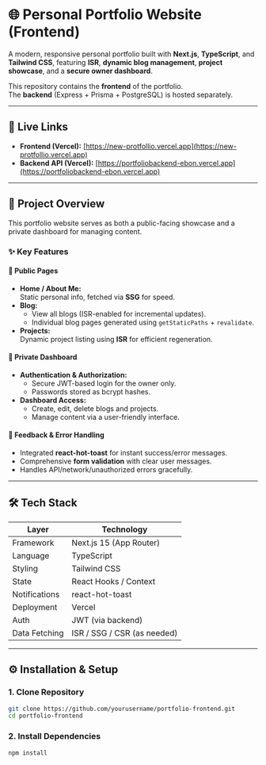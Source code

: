 # 🌐 Personal Portfolio Website (Frontend)

A modern, responsive personal portfolio built with **Next.js**, **TypeScript**, and **Tailwind CSS**, featuring **ISR**, **dynamic blog management**, **project showcase**, and a **secure owner dashboard**.

This repository contains the **frontend** of the portfolio.  
The **backend** (Express + Prisma + PostgreSQL) is hosted separately.

---

## 🚀 Live Links

- **Frontend (Vercel):** [https://new-protfollio.vercel.app](https://new-protfollio.vercel.app)
- **Backend API (Vercel):** [https://portfoliobackend-ebon.vercel.app](https://portfoliobackend-ebon.vercel.app)

---

## 📖 Project Overview

This portfolio website serves as both a public-facing showcase and a private dashboard for managing content.

### ✨ Key Features

#### 🧭 Public Pages
- **Home / About Me:**  
  Static personal info, fetched via **SSG** for speed.
- **Blog:**  
  - View all blogs (ISR-enabled for incremental updates).  
  - Individual blog pages generated using `getStaticPaths` + `revalidate`.
- **Projects:**  
  Dynamic project listing using **ISR** for efficient regeneration.

#### 🔐 Private Dashboard
- **Authentication & Authorization:**  
  - Secure JWT-based login for the owner only.  
  - Passwords stored as bcrypt hashes.
- **Dashboard Access:**  
  - Create, edit, delete blogs and projects.  
  - Manage content via a user-friendly interface.

#### 💬 Feedback & Error Handling
- Integrated **react-hot-toast** for instant success/error messages.
- Comprehensive **form validation** with clear user messages.
- Handles API/network/unauthorized errors gracefully.

---

## 🛠️ Tech Stack

| Layer | Technology |
|-------|-------------|
| Framework | Next.js 15 (App Router) |
| Language | TypeScript |
| Styling | Tailwind CSS |
| State | React Hooks / Context |
| Notifications | react-hot-toast |
| Deployment | Vercel |
| Auth | JWT (via backend) |
| Data Fetching | ISR / SSG / CSR (as needed) |

---

## ⚙️ Installation & Setup

### 1. Clone Repository
```bash
git clone https://github.com/yourusername/portfolio-frontend.git
cd portfolio-frontend
```
### 2. Install Dependencies
```bash
npm install
```